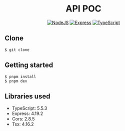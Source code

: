 <h1 align="center"> API POC </h1>

<div align="center">

  [![NodeJS](https://img.shields.io/badge/node.js-6DA55F?style=for-the-badge&logo=node.js&logoColor=white)](https://nodejs.org)
  [![Express](https://img.shields.io/badge/express.js-%23404d59.svg?style=for-the-badge&logo=express&logoColor=%2361DAFB)](https://expressjs.com)
  [![TypeScript](https://img.shields.io/badge/TypeScript-007ACC?style=for-the-badge&logo=typescript&logoColor=white)](https://www.typescriptlang.org)

</div>

## Clone
`$ git clone`

## Getting started

```
$ pnpm install
$ pnpm dev
```

## Libraries used

- TypeScript: 5.5.3
- Express: 4.19.2
- Cors: 2.8.5
- Tsx: 4.16.2
